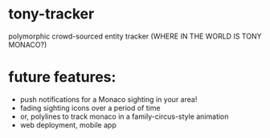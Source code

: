 # tony-tracker
polymorphic crowd-sourced entity tracker (WHERE IN THE WORLD IS TONY MONACO?)

# future features:
- push notifications for a Monaco sighting in your area!
- fading sighting icons over a period of time
- or, polylines to track monaco in a family-circus-style animation
- web deployment, mobile app
